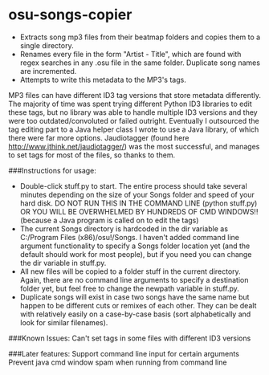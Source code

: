 # osu-songs-copier

* Extracts song mp3 files from their beatmap folders and copies them to a single directory.  
* Renames every file in the form "Artist - Title", which are found with regex searches in any .osu file in the same folder. Duplicate song names are incremented. 
* Attempts to write this metadata to the MP3's tags. 

MP3 files can have different ID3 tag versions that store metadata differently. The majority of time was spent trying different Python ID3 libraries to edit these tags, but no library was able to handle multiple ID3 versions and they were too outdated/convoluted or failed outright. Eventually I outsourced the tag editing part to a Java helper class I wrote to use a Java library, of which there were far more options. Jaudiotagger (found here http://www.jthink.net/jaudiotagger/) was the most successful, and manages to set tags for most of the files, so thanks to them.

###Instructions for usage: 
* Double-click stuff.py to start. The entire process should take several minutes depending on the size of your Songs folder and speed of your hard disk. DO NOT RUN THIS IN THE COMMAND LINE (python stuff.py) OR YOU WILL BE OVERWHELMED BY HUNDREDS OF CMD WINDOWS!! (because a Java program is called on to edit the tags)
* The current Songs directory is hardcoded in the dir variable as C:/Program Files (x86)/osu!/Songs. I haven't added command line argument functionality to specify a Songs folder location yet (and the default should work for most people), but if you need you can change the dir variable in stuff.py.
* All new files will be copied to a folder stuff in the current directory. Again, there are no command line arguments to specify a destination folder yet, but feel free to change the newpath variable in stuff.py.
* Duplicate songs will exist in case two songs have the same name but happen to be different cuts or remixes of each other. They can be dealt with relatively easily on a case-by-case basis (sort alphabetically and look for similar filenames).

###Known Issues:
Can't set tags in some files with different ID3 versions

###Later features:
Support command line input for certain arguments
Prevent java cmd window spam when running from command line
